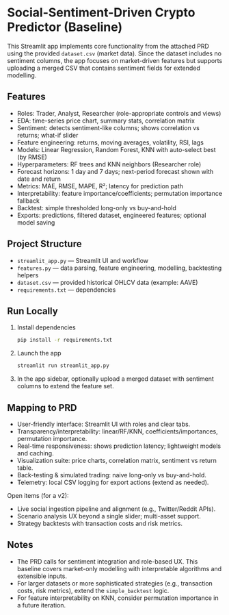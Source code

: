 # Social-Sentiment-Driven Crypto Predictor (Baseline)

This Streamlit app implements core functionality from the attached PRD using the provided `dataset.csv` (market data). Since the dataset includes no sentiment columns, the app focuses on market-driven features but supports uploading a merged CSV that contains sentiment fields for extended modelling.

## Features
- Roles: Trader, Analyst, Researcher (role-appropriate controls and views)
- EDA: time-series price chart, summary stats, correlation matrix
- Sentiment: detects sentiment-like columns; shows correlation vs returns; what-if slider
- Feature engineering: returns, moving averages, volatility, RSI, lags
- Models: Linear Regression, Random Forest, KNN with auto-select best (by RMSE)
- Hyperparameters: RF trees and KNN neighbors (Researcher role)
- Forecast horizons: 1 day and 7 days; next-period forecast shown with date and return
- Metrics: MAE, RMSE, MAPE, R²; latency for prediction path
- Interpretability: feature importance/coefficients; permutation importance fallback
- Backtest: simple thresholded long-only vs buy-and-hold
- Exports: predictions, filtered dataset, engineered features; optional model saving

## Project Structure
- `streamlit_app.py` — Streamlit UI and workflow
- `features.py` — data parsing, feature engineering, modelling, backtesting helpers
- `dataset.csv` — provided historical OHLCV data (example: AAVE)
- `requirements.txt` — dependencies

## Run Locally
1. Install dependencies
   ```bash
   pip install -r requirements.txt
   ```
2. Launch the app
   ```bash
   streamlit run streamlit_app.py
   ```
3. In the app sidebar, optionally upload a merged dataset with sentiment columns to extend the feature set.

## Mapping to PRD
- User-friendly interface: Streamlit UI with roles and clear tabs.
- Transparency/interpretability: linear/RF/KNN, coefficients/importances, permutation importance.
- Real-time responsiveness: shows prediction latency; lightweight models and caching.
- Visualization suite: price charts, correlation matrix, sentiment vs return table.
- Back-testing & simulated trading: naive long-only vs buy-and-hold.
- Telemetry: local CSV logging for export actions (extend as needed).

Open items (for a v2):
- Live social ingestion pipeline and alignment (e.g., Twitter/Reddit APIs).
- Scenario analysis UX beyond a single slider; multi-asset support.
- Strategy backtests with transaction costs and risk metrics.

## Notes
- The PRD calls for sentiment integration and role-based UX. This baseline covers market-only modelling with interpretable algorithms and extensible inputs.
- For larger datasets or more sophisticated strategies (e.g., transaction costs, risk metrics), extend the `simple_backtest` logic.
- For feature interpretability on KNN, consider permutation importance in a future iteration.
